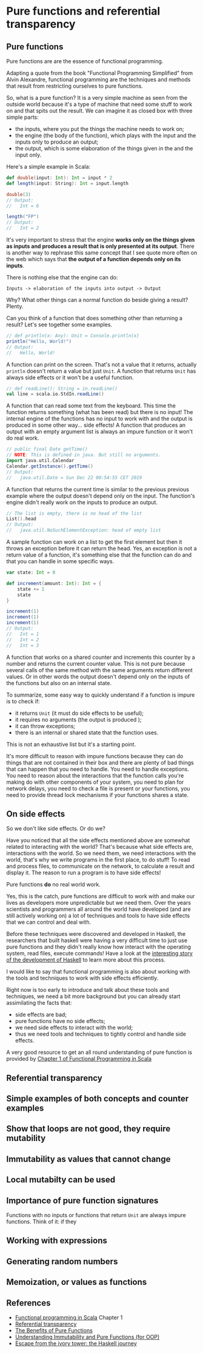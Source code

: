 # Pure functions and referential transparency

## Pure functions

Pure functions are are the essence of functional programming.

Adapting a quote from the book "Functional Programming Simplified" from Alvin Alexandre, functional
programming are the techniques and methods that result from restricting ourselves to pure functions.

So, what is a pure function? It is a very simple machine as seen from the outside world because it's
a type of machine that need some stuff to work on and that spits out the result. We can imagine it
as closed box with three simple parts:

* the inputs, where you put the things the machine needs to work on;
* the engine (the body of the function), which plays with the input and the inputs only to produce
  an output;
* the output, which is some elaboration of the things given in the and the input only.

Here's a simple example in Scala:

```Scala
def double(input: Int): Int = input * 2
def length(input: String): Int = input.length

double(3)
// Output:
//   Int = 6

length("FP")
// Output:
//   Int = 2
```

It's very important to stress that the engine **works only on the things given as inputs and
produces a result that is only presented at its output**. There is another way to rephrase this same
concept that I see quote more often on the web which says that **the output of a function depends
only on its inputs**.

There is nothing else that the engine can do:

```Code
Inputs -> elaboration of the inputs into output -> Output
```

Why? What other things can a normal function do beside giving a result? Plenty.

Can you think of a function that does something other than returning a result? Let's see together
some examples.

```Scala
// def println(x: Any): Unit = Console.println(x)
println("Hello, World!")
// Output:
//   Hello, World!
```

A function can print on the screen. That's not a value that it returns, actually `println` doesn't
return a value but just `Unit`. A function that returns `Unit` has always side effects or it won't
be a useful function.

```Scala
// def readLine(): String = in.readLine()
val line = scala.io.StdIn.readLine()
```

A function that can read some text from the keyboard. This time the function returns something (what
has been read) but there is no input! The internal engine of the functions has no input to work with
and the output is produced in some other way... side effects! A function that produces an output
with an empty argument list is always an impure function or it won't do real work.

```Scala
// public final Date getTime()
// NOTE: This is defined in java. But still no arguments.
import java.util.Calendar
Calendar.getInstance().getTime()
// Output:
//   java.util.Date = Sun Dec 22 00:54:55 CET 2019
```

A function that returns the current time is similar to the previous previous example where the
output doesn't depend only on the input. The function's engine didn't really work on the inputs to
produce an output.

```Scala
// The list is empty, there is no head of the list
List().head
// Output:
//   java.util.NoSuchElementException: head of empty list
```

A sample function can work on a list to get the first element but then it throws an exception before
it can return the head. Yes, an exception is not a return value of a function, it's something else
that the function can do and that you can handle in some specific ways.

```Scala
var state: Int = 0

def increment(amount: Int): Int = {
    state += 1
    state
}

increment(1)
increment(1)
increment(1)
// Output:
//   Int = 1
//   Int = 2
//   Int = 3
```

A function that works on a shared counter and increments this counter by a number and returns the
current counter value. This is not pure because several calls of the same method with the same
arguments return different values. Or in other words the output doesn't depend only on the inputs of
the functions but also on an internal state.

To summarize, some easy way to quickly understand if a function is impure is to check if:

* it returns `Unit` (it must do side effects to be useful);
* it requires no arguments (the output is produced );
* it can throw exceptions;
* there is an internal or shared state that the function uses.

This is not an exhaustive list but it's a starting point.

It's more difficult to reason with impure functions because they can do things that are not
contained in their box and there are plenty of bad things that can happen that you need to handle.
You need to handle exceptions. You need to reason about the interactions that the function calls
you're making do with other components of your system, you need to plan for network delays, you need
to check a file is present or your functions, you need to provide thread lock mechanisms if your
functions shares a state.

## On side effects

So we don't like side effects. Or do we?

Have you noticed that all the side effects mentioned above are somewhat related to interacting with
the world? That's because what side effects are, interactions with the world. So we need them, we
need interactions with the world, that's why we write programs in the first place, to do stuff! To
read and process files, to communicate on the network, to calculate a result and display it. The
reason to run a program is to have side effects!

Pure functions **do** no real world work.

Yes, this is the catch, pure functions are difficult to work with and make our lives as developers
more unpredictable but we need them. Over the years scientists and programmers all around the world
have developed (and are still actively working on) a lot of techniques and tools to have side
effects that we can control and deal with.

Before these techniques were discovered and developed in Haskell, the researchers that built haskell
were having a very difficult time to just use pure functions and they didn't really know how
interact with the operating system, read files, execute commands! Have a look at the [interesting
story of the development of Haskell](6) to learn more about this process.

I would like to say that functional programming is also about working with the tools and techniques
to work with side effects efficiently.

Right now is too early to introduce and talk about these tools and techniques, we need a bit more
background but you can already start assimilating the facts that:

* side effects are bad;
* pure functions have no side effects;
* we need side effects to interact with the world;
* thus we need tools and techniques to tightly control and handle side effects.

A very good resource to get an all round understanding of pure function is provided by [Chapter
1 of Functional Programming in Scala](2)

## Referential transparency

## Simple examples of both concepts and counter examples

## Show that loops are not good, they require mutability

## Immutability as values that cannot change

## Local mutabilty can be used

## Importance of pure function signatures

Functions with no inputs or functions that return `Unit` are always impure functions. Think of it:
if they

## Working with expressions

## Generating random numbers

## Memoization, or values as functions

## References

* [Functional programming in Scala][2] Chapter 1
* [Referential transparency][3]
* [The Benefits of Pure Functions][4]
* [Understanding Immutability and Pure Functions (for OOP)][5]
* [Escape from the ivory tower: the Haskell journey][6]

[2]: https://www.manning.com/books/functional-programming-in-scala
[3]: https://www.wikiwand.com/en/Referential_transparency
[4]: https://alvinalexander.com/scala/fp-book/benefits-of-pure-functions
[5]: https://sidburn.github.io/blog/2016/03/14/immutability-and-pure-functions
[6]: https://www.youtube.com/watch?v=re96UgMk6GQ
